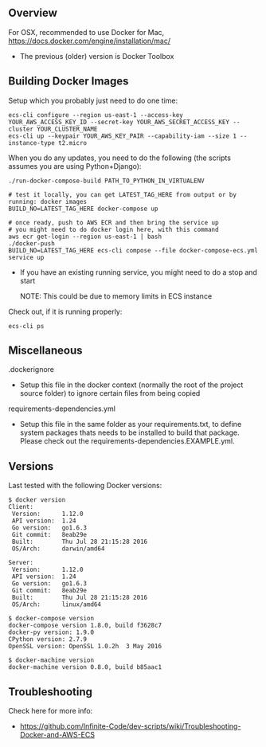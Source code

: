Overview
--------
For OSX, recommended to use Docker for Mac, https://docs.docker.com/engine/installation/mac/
 * The previous (older) version is Docker Toolbox


Building Docker Images
----------------------
Setup which you probably just need to do one time:
```
ecs-cli configure --region us-east-1 --access-key YOUR_AWS_ACCESS_KEY_ID --secret-key YOUR_AWS_SECRET_ACCESS_KEY --cluster YOUR_CLUSTER_NAME
ecs-cli up --keypair YOUR_AWS_KEY_PAIR --capability-iam --size 1 --instance-type t2.micro
```

When you do any updates, you need to do the following (the scripts assumes you are using Python+Django):
```
./run-docker-compose-build PATH_TO_PYTHON_IN_VIRTUALENV

# test it locally, you can get LATEST_TAG_HERE from output or by running: docker images
BUILD_NO=LATEST_TAG_HERE docker-compose up

# once ready, push to AWS ECR and then bring the service up
# you might need to do docker login here, with this command
aws ecr get-login --region us-east-1 | bash
./docker-push
BUILD_NO=LATEST_TAG_HERE ecs-cli compose --file docker-compose-ecs.yml service up
```
 * If you have an existing running service, you might need to do a stop and start
   
   NOTE: This could be due to memory limits in ECS instance

Check out, if it is running properly:
```
ecs-cli ps
```

Miscellaneous
-------------
.dockerignore
 * Setup this file in the docker context (normally the root of the project
   source folder) to ignore certain files from being copied

requirements-dependencies.yml
 * Setup this file in the same folder as your requirements.txt, to define
   system packages thats needs to be installed to build that package.
   Please check out the requirements-dependencies.EXAMPLE.yml.


Versions
--------
Last tested with the following Docker versions:
```
$ docker version
Client:
 Version:      1.12.0
 API version:  1.24
 Go version:   go1.6.3
 Git commit:   8eab29e
 Built:        Thu Jul 28 21:15:28 2016
 OS/Arch:      darwin/amd64

Server:
 Version:      1.12.0
 API version:  1.24
 Go version:   go1.6.3
 Git commit:   8eab29e
 Built:        Thu Jul 28 21:15:28 2016
 OS/Arch:      linux/amd64

$ docker-compose version
docker-compose version 1.8.0, build f3628c7
docker-py version: 1.9.0
CPython version: 2.7.9
OpenSSL version: OpenSSL 1.0.2h  3 May 2016

$ docker-machine version
docker-machine version 0.8.0, build b85aac1
```

Troubleshooting
---------------
Check here for more info:
 * https://github.com/Infinite-Code/dev-scripts/wiki/Troubleshooting-Docker-and-AWS-ECS
